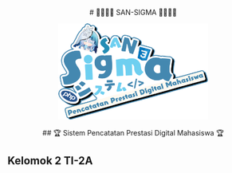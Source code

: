 <p align="center"># 🤫🧏🏻‍♂️ SAN-SIGMA 🤫🧏🏻‍♂️</p>
<p align="center"><img alt="Logo" src="assets\img\logo_sigma.png" width=300></p>
<p align="center">## 🏆 Sistem Pencatatan Prestasi Digital Mahasiswa 🏆</p>

## Kelomok 2 TI-2A
